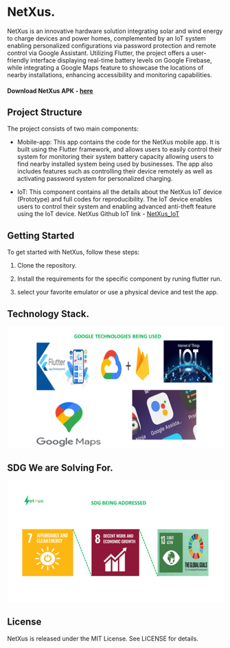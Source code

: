 # NetXus.
NetXus is an innovative hardware solution integrating solar and wind energy to charge devices and power homes, complemented by an IoT system enabling personalized configurations via password protection and remote control via Google Assistant. Utilizing Flutter, the project offers a user-friendly interface displaying real-time battery levels on Google Firebase, while integrating a Google Maps feature to showcase the locations of nearby installations, enhancing accessibility and monitoring capabilities.

#### Download NetXus APK - [here](https://drive.google.com/file/d/1wZOmiFl_mioffmtH6t7KhAUHmm3-q5hQ/view?usp=sharing)

## Project Structure
The project consists of two main components:

* Mobile-app: This app contains the code for the NetXus mobile app. It is built using the Flutter framework, and allows users to easily control their system for monitoring their system battery capacity allowing users to find nearby installed system being used by businesses. The app also includes features such as controlling their device remotely as well as activating password system for personalized charging.

* IoT: This component contains all the details about the NetXus IoT device (Prototype) and full codes for reproducibility. The IoT device enables users to control their system and enabling advanced anti-theft feature using the IoT device. NetXus Github IoT link - [NetXus_IoT](https://github.com/nnam-droid12/netxus_IoT)



## Getting Started

To get started with NetXus, follow these steps:

1. Clone the repository.

2. Install the requirements for the specific component by runing flutter run.

3. select your favorite emulator or use a physical device and test the app.

## Technology Stack.

![Stack](google-tech.png)

## SDG We are Solving For.
![SDG](netxus-sdg.png)


## License
NetXus is released under the MIT License. See LICENSE for details.